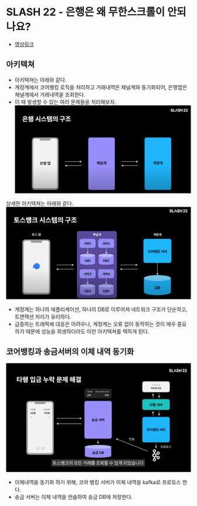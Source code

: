 # SLASH 22 - 은행은 왜 무한스크롤이 안되나요?

- [영상링크](https://www.youtube.com/watch?v=v9rcKpUZw4o)

## 아키텍쳐

- 아키텍쳐는 아래와 같다.
- 계정계에서 코어뱅킹 로직을 처리하고 거래내역은 채널계와 동기화되어, 은행앱은 채널계에서 거래내역을 조회한다.
- 이 때 발생할 수 있는 여러 문제들을 처리해보자.
  ![아키텍쳐](docs/아키텍쳐.png)

상세한 아키텍쳐는 아래와 같다.
![아키텍쳐_상세](docs/아키텍쳐_상세.png)

- 계정계는 하나의 애플리케이션, 하나의 DB로 이루어져 네트워크 구조가 단순하고, 트랜잭션 처리가 유리하다.
- 급증하는 트래픽에 대응은 어려우나, 계정계는 오류 없이 동작하는 것이 매우 중요하기 때문에 성능을 희생하더라도 이런 아키텍쳐를 택하게 된다.

## 코어뱅킹과 송금서버의 이체 내역 동기화

![아키텍쳐_상세](docs/이체내역_동기화.png)
- 이체내역을 동기화 하기 위해, 코어 뱅킹 서버가 이체 내역을 kafka로 프로듀스 한다.
- 송금 서버는 이체 내역을 컨슘하여 송금 DB에 저장한다.
